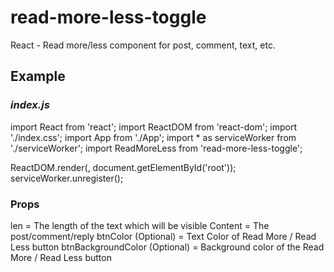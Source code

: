 # read-more-less-toggle
React - Read more/less component for post, comment, text, etc. 

## Example

### _index.js_
import React from 'react';
import ReactDOM from 'react-dom';
import './index.css';
import App from './App';
import * as serviceWorker from './serviceWorker';
import ReadMoreLess from 'read-more-less-toggle';

ReactDOM.render(<ReadMoreLess len="30" content="If you are here, I assume that you are tired of searching email verification through Django And React" 
                btnColor="white" btnBackgroundColor="black" />, document.getElementById('root'));
serviceWorker.unregister();

### Props
len = The length of the text which will be visible
Content = The post/comment/reply
btnColor (Optional) = Text Color of Read More / Read Less button
btnBackgroundColor (Optional) = Background color of the Read More / Read Less button
 
